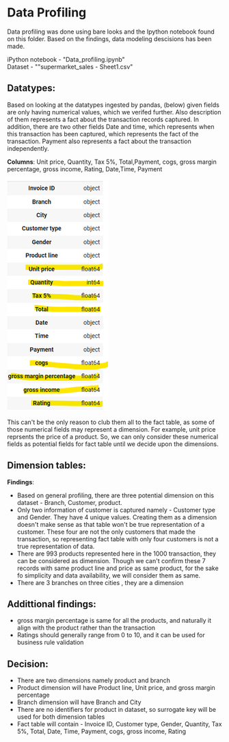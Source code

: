 # Data Profiling

Data profiling was done using bare looks and the Ipython notebook found on this folder. Based on the findings, data modeling descisions has been made.

iPython notebook - "Data_profiling.ipynb" <br>
Dataset - ""supermarket_sales - Sheet1.csv"

## Datatypes:

Based on looking at the datatypes ingested by pandas, (below) given fields are only having numerical values, which we verifed further. Also description of them represents a fact about the transaction records captured. In addition, there are two other fields Date and time, which represents when this transaction has been captured, which represents the fact of the transaction. Payment also represents a fact about the transaction independently. 

**Columns**: Unit price, Quantity, Tax 5%, Total,Payment, cogs, gross margin percentage, gross income, Rating, Date,Time, Payment

![image info](./images/data_type.png)

This can't be the only reason to club them all to the fact table, as some of those numerical fields may represent a dimension. For example, unit price reprsents the price of a product. So, we can only consider these numerical fields as potential fields for fact table until we decide upon the dimensions.


## Dimension tables:
**Findings**:
- Based on general profiling, there are three potential dimension on this dataset - Branch, Customer, product. 
- Only two information of customer is captured namely - Customer type and Gender. They have 4 unique values. Creating them as a dimension doesn't make sense as that table won't be true representation of a customer. These four are not the only customers that made the transaction, so representing fact table with only four customers is not a true representation of data.
- There are 993 products represented here in the 1000 transaction, they can be considered as dimension. Though we can't confirm these 7 records with same product line and price as same product, for the sake fo simplicity and data availability, we will consider them as same.
- There are 3 branches on three cities , they are a dimension

## Addittional findings:
- gross margin percentage is same for all the products, and naturally it align with the product rather than the transaction
- Ratings should generally range from 0 to 10, and it can be used for business rule validation

## Decision:
- There are two dimensions namely product and branch
- Product dimension will have Product line, Unit price, and gross margin percentage
- Branch dimension will have Branch and City
- There are no identifiers for product in dataset, so surrogate key will be used for both dimension tables
- Fact table will contain - Invoice ID, Customer type, Gender, Quantity, Tax 5%, Total, Date, Time, Payment, cogs, gross income, Rating
